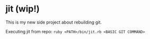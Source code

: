 # jit (wip!)

This is my new side project about rebuilding git.

Executing jit from repo:
  `ruby <PATH>/bin/jit.rb <BASIC GIT COMMAND>`
